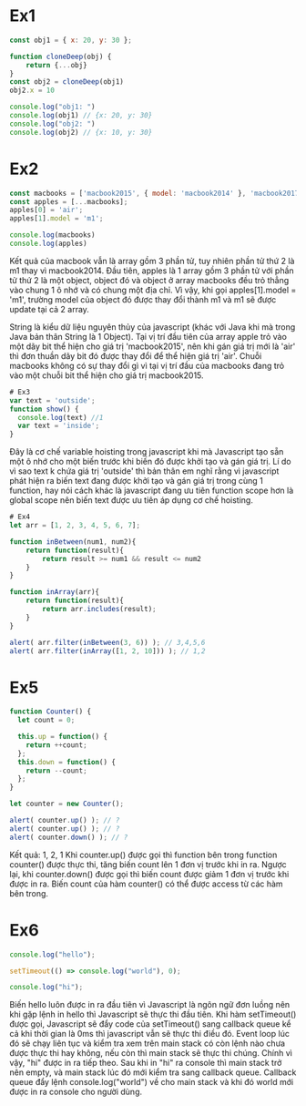 # Ex1
```Javascript
const obj1 = { x: 20, y: 30 };

function cloneDeep(obj) {
    return {...obj}
}
const obj2 = cloneDeep(obj1)
obj2.x = 10

console.log("obj1: ") 
console.log(obj1) // {x: 20, y: 30}
console.log("obj2: ")
console.log(obj2) // {x: 10, y: 30}
```

# Ex2
```Javascript
const macbooks = ['macbook2015', { model: 'macbook2014' }, 'macbook2017'];
const apples = [...macbooks];
apples[0] = 'air';
apples[1].model = 'm1';

console.log(macbooks)
console.log(apples)
```
Kết quả của macbook vẫn là array gồm 3 phần tử, tuy nhiên phần tử thứ 2 là m1 thay vì macbook2014. Đầu tiên, apples là 1 array gồm 3 phần tử với phần tử thứ 2 là một object, object đó và object ở array macbooks đều trỏ thẳng vào chung 1 ô nhớ và có chung một địa chỉ. Vì vậy, khi gọi apples[1].model = 'm1', trường model của object đó được thay đổi thành m1 và m1 sẽ được update tại cả 2 array.

String là kiểu dữ liệu nguyên thủy của javascript (khác với Java khi mà trong Java bản thân String là 1 Object). Tại vị trí đầu tiên của array apple trỏ vào một dãy bit thể hiện cho giá trị 'macbook2015', nên khi gán giá trị mới là 'air' thì đơn thuần dãy bit đó được thay đổi để thể hiện giá trị 'air'. Chuỗi macbooks  không có sự thay đổi gì vì tại vị trí đầu của macbooks đang trỏ vào một chuỗi bit thể hiện cho giá trị macbook2015.

```Javascript
# Ex3
var text = 'outside';
function show() {
  console.log(text) //1
  var text = 'inside';
}
```
Đây là cơ chế variable hoisting trong javascript khi mà Javascript tạo sẵn một ô nhớ cho một biến trước khi biến đó được khởi tạo và gán giá trị. Lí do vì sao text k chứa giá trị 'outside' thì bản thân em nghĩ rằng vì javascript phát hiện ra biến text đang được khởi tạo và gán giá trị trong cùng 1 function, hay nói cách khác là javascript đang ưu tiên function scope hơn là global scope nên biến text được ưu tiên áp dụng cơ chế hoisting.

```Javascript
# Ex4
let arr = [1, 2, 3, 4, 5, 6, 7];

function inBetween(num1, num2){
    return function(result){
        return result >= num1 && result <= num2
    }
}

function inArray(arr){
    return function(result){
        return arr.includes(result);
    }
}

alert( arr.filter(inBetween(3, 6)) ); // 3,4,5,6
alert( arr.filter(inArray([1, 2, 10])) ); // 1,2
```

# Ex5
```Javascript
function Counter() {
  let count = 0;

  this.up = function() {
    return ++count;
  };
  this.down = function() {
    return --count;
  };
}

let counter = new Counter();

alert( counter.up() ); // ?
alert( counter.up() ); // ?
alert( counter.down() ); // ?
```
Kết quả: 1, 2, 1
Khi counter.up() được gọi thì function bên trong function counter() được thực thi, tăng biến count lên 1 đơn vị trước khi in ra. Ngược lại, khi counter.down() được gọi thì biến count được giảm 1 đơn vị trước khi được in ra. Biến count của hàm counter() có thể được access từ các hàm bên trong.

# Ex6
```Javascript
console.log("hello");

setTimeout(() => console.log("world"), 0);

console.log("hi");
```
Biến hello luôn được in ra đầu tiên vì Javascript là ngôn ngữ đơn luồng nên khi gặp lệnh in hello thì Javascript sẽ thực thi đầu tiên. Khi hàm setTimeout() được gọi, Javascript sẽ đẩy code của setTimeout() sang callback queue kể cả khi thời gian là 0ms thì javascript vẫn sẽ thực thi điều đó. Event loop lúc đó sẽ chạy liên tục và kiểm tra xem trên main stack có còn lệnh nào chưa được thực thi hay không, nếu còn thì main stack sẽ thực thi chúng. Chính vì vậy, "hi" được in ra tiếp theo. Sau khi in "hi" ra console thì main stack trở nên empty, và main stack lúc đó mới kiểm tra sang callback queue. Callback queue đẩy lệnh console.log("world") về cho main stack và khi đó world mới được in ra console cho người dùng.
